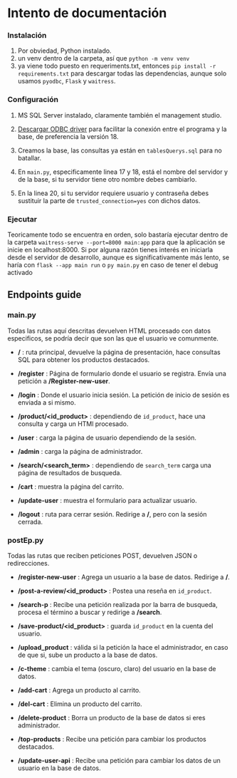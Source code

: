 # Intento de documentación
### Instalación
1. Por obviedad, Python instalado.
2. un venv dentro de la carpeta, así que ```python -m venv venv```
3. ya viene todo puesto en requeriments.txt, entonces ```pip install -r requirements.txt``` para descargar todas las dependencias, aunque solo usamos ```pyodbc```, ```Flask``` y ```waitress```.

### Configuración
1. MS SQL Server instalado, claramente también el management studio.

2. [Descargar ODBC driver](https://learn.microsoft.com/es-es/sql/connect/odbc/download-odbc-driver-for-sql-server?view=sql-server-ver16)  para facilitar la conexión entre el programa y la base, de preferencia la versión 18.

3. Creamos la base, las consultas ya están en ```tablesQuerys.sql``` para no batallar.

4. En ```main.py```, especificamente linea 17 y 18, está el nombre del servidor y de la base, si tu servidor tiene otro nombre debes cambiarlo.

5. En la linea 20, si tu servidor requiere usuario y contraseña debes sustituir la parte de ```trusted_connection=yes``` con dichos datos.
### Ejecutar
Teoricamente todo se encuentra en orden, solo bastaría ejecutar dentro de la carpeta ```waitress-serve --port=8000 main:app``` para que la aplicación se inicie en localhost:8000.
Si por alguna razón tienes interés en iniciarla desde el servidor de desarrollo, aunque es significativamente más lento, se haría con ```flask --app main run``` o ```py main.py``` en caso de tener el debug activado

## Endpoints guide
### main.py
Todas las rutas aquí descritas devuelven HTML procesado con datos especificos, se podría decir que son las que el usuario ve comunmente. 
- **/** : ruta principal, devuelve la página de presentación, hace consultas SQL para obtener los productos destacados.
- **/register** : Página de formulario donde el usuario se registra. Envía una petición a **/Register-new-user**.
- **/login** : Donde el usuario inicia sesión. La petición de inicio de sesión es enviada a si mismo.
- **/product/<id_product>** : dependiendo de ```id_product```, hace una consulta y carga un HTMl procesado.

- **/user** : carga la página de usuario dependiendo de la sesión.
- **/admin** : carga la página de administrador.
- **/search/<search_term>** : dependiendo de ```search_term``` carga una página de resultados de busqueda.
- **/cart** : muestra la página del carrito.
- **/update-user** : muestra el formulario para actualizar usuario.
- **/logout** : ruta para cerrar sesión. Redirige a **/**, pero con la sesión cerrada.
### postEp.py
Todas las rutas que reciben peticiones POST, devuelven JSON o redirecciones.
- **/register-new-user** : Agrega un usuario a la base de datos. Redirige a **/**.

- **/post-a-review/<id_product>** : Postea una reseña en ```id_product```.
- **/search-p** : Recibe una petición realizada por la barra de busqueda, procesa el término a buscar y redirige a **/search**.
- **/save-product/<id_product>** : guarda ```id_product``` en la cuenta del usuario.
- **/upload_product** : válida si la petición la hace el administrador, en caso de que si, sube un producto a la base de datos.
- **/c-theme** : cambia el tema (oscuro, claro) del usuario en la base de datos.
- **/add-cart** : Agrega un producto al carrito.
- **/del-cart** : Elimina un producto del carrito.
- **/delete-product** : Borra un producto de la base de datos si eres administrador.
- **/top-products** : Recibe una petición para cambiar los productos destacados.
- **/update-user-api** : Recibe una petición para cambiar los datos de un usuario en la base de datos.